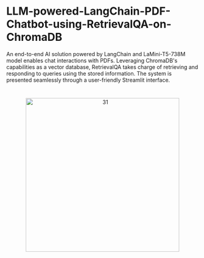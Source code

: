 # LLM-powered-LangChain-PDF-Chatbot-using-RetrievalQA-on-ChromaDB
An end-to-end AI solution powered by LangChain and LaMini-T5-738M model enables chat interactions with PDFs. Leveraging ChromaDB's capabilities as a vector database, RetrievalQA takes charge of retrieving and responding to queries using the stored information. The system is presented seamlessly through a user-friendly Streamlit interface.
#
<p align="center" width="100%">
    <img width="403" alt="31" src="https://github.com/sahilnishad/LLM-powered-LangChain-PDF-Chatbot-using-RetrievalQA-on-ChromaDB/assets/65019102/ccbaf7fe-a35e-42e2-9090-5ee6d50bf4c5">
</p>

#

